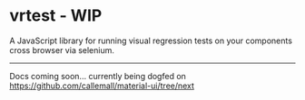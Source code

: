 # vrtest - WIP

A JavaScript library for running visual regression tests on your components cross browser via selenium.

---

Docs coming soon... currently being dogfed on https://github.com/callemall/material-ui/tree/next

